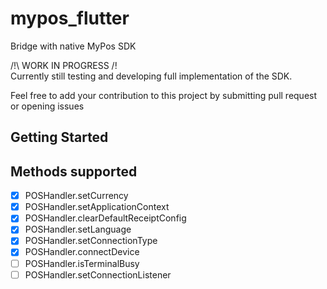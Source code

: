 # mypos_flutter

Bridge with native MyPos SDK

/!\ WORK IN PROGRESS /!\
Currently still testing and developing full implementation of the SDK. 

Feel free to add your contribution to this project by submitting pull request or opening issues

## Getting Started


## Methods supported
- [x] POSHandler.setCurrency
- [x] POSHandler.setApplicationContext
- [x] POSHandler.clearDefaultReceiptConfig
- [x] POSHandler.setLanguage
- [x] POSHandler.setConnectionType
- [x] POSHandler.connectDevice
- [ ] POSHandler.isTerminalBusy
- [ ] POSHandler.setConnectionListener
